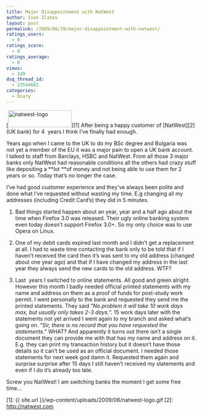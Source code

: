 ```yaml
---
title: Major Disappointment with NatWest
author: Ivan Zlatev
layout: post
permalink: /2009/06/29/major-disappointment-with-natwest/
ratings_users:
  - 0
ratings_score:
  - 0
ratings_average:
  - 0
views:
  - 149
dsq_thread_id:
  - 23544601
categories:
  - Diary
---
```

[<img class="size-full wp-image-590 alignright" title="natwest-logo" src="{{ site.url }}/wp-content/uploads/2009/06/natwest-logo.gif" alt="natwest-logo" width="168" height="45" />][1] After being a happy customer of [NatWest][2] (UK bank) for 4  years I think I&#8217;ve finally had enough.

Years ago when I came to the UK to do my BSc degree and Bulgaria was not yet a member of the EU it was a major pain to open a UK bank account. I talked to staff from Barclays, HSBC and NatWest. From all those 3 major banks only NatWest had reasonable conditions all the others had crazy stuff like depositing a **lot **of money and not being able to use them for 2 years or so. Today that&#8217;s no longer the case.

I&#8217;ve had good customer experience and they&#8217;ve always been polite and done what I&#8217;ve requested without wasting my time. E.g changing all my addresses (including Credit Card&#8217;s) they did in 5 minutes.

1. Bad things started happen about an year, year and a half ago about the time when Firefox 3.0 was released. Their ugly online banking system even today doesn&#8217;t support Firefox 3.0+. So my only choice was to use Opera on Linux.

2. One of my debit cards expired last month and I didn&#8217;t get a replacement at all. I had to waste time contacting the bank only to be told that if I haven&#8217;t received the card then it&#8217;s was sent to my old address (changed about one year ago) and that if I have changed my address in the last year they always send the new cards to the old address. WTF?

3. Last  years I switched to online statements. All good and green alright. However this month I badly needed official printed statements with my name and address on them as a proof of funds for post-study work permit. I went personally to the bank and requested they send me the printed statements. They said &#8220;*No problem it will take 10 work days max, but usually only takes 2-3 days.*&#8220;. 15 work days later with the statements not yet arrived I went again to my branch and asked what&#8217;s going on. &#8220;*Sir, there is no record that you have requested the statements.*&#8221; WHAT? And apparently it turns out there isn&#8217;t a single document they can provide me with that has my name and address on it. E.g. they can print my transaction history but it doesn&#8217;t have those details so it can&#8217;t be used as an official document. I needed those statements for next week god damn it. Requested them again and surprise surprise after 15 days I still haven&#8217;t received my statements and even if I do it&#8217;s already too late.

Screw you NatWest! I am switching banks the moment I get some free time&#8230;

 [1]: {{ site.url }}/wp-content/uploads/2009/06/natwest-logo.gif
 [2]: http://natwest.com